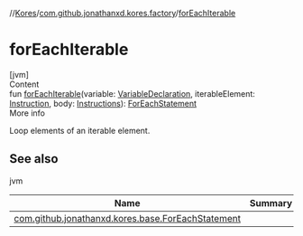 //[Kores](../index.md)/[com.github.jonathanxd.kores.factory](index.md)/[forEachIterable](for-each-iterable.md)



# forEachIterable  
[jvm]  
Content  
fun [forEachIterable](for-each-iterable.md)(variable: [VariableDeclaration](../com.github.jonathanxd.kores.base/-variable-declaration/index.md), iterableElement: [Instruction](../com.github.jonathanxd.kores/-instruction/index.md), body: [Instructions](../com.github.jonathanxd.kores/-instructions/index.md)): [ForEachStatement](../com.github.jonathanxd.kores.base/-for-each-statement/index.md)  
More info  


Loop elements of an iterable element.



## See also  
  
jvm  
  
|  Name|  Summary| 
|---|---|
| <a name="com.github.jonathanxd.kores.factory//forEachIterable/#com.github.jonathanxd.kores.base.VariableDeclaration#com.github.jonathanxd.kores.Instruction#com.github.jonathanxd.kores.Instructions/PointingToDeclaration/"></a>[com.github.jonathanxd.kores.base.ForEachStatement](../com.github.jonathanxd.kores.base/-for-each-statement/index.md)| <a name="com.github.jonathanxd.kores.factory//forEachIterable/#com.github.jonathanxd.kores.base.VariableDeclaration#com.github.jonathanxd.kores.Instruction#com.github.jonathanxd.kores.Instructions/PointingToDeclaration/"></a>
  
  



